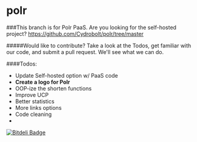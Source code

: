 polr
====

###This branch is for Polr PaaS. Are you looking for the self-hosted project? https://github.com/Cydrobolt/polr/tree/master

#####Would like to contribute? Take a look at the Todos, get familiar with our code, and submit a pull request. We'll see what we can do.

####Todos:

- Update Self-hosted option w/ PaaS code
- **Create a logo for Polr**
- OOP-ize the shorten functions
- Improve UCP
- Better statistics
- More links options
- Code cleaning
- 
[![Bitdeli Badge](https://d2weczhvl823v0.cloudfront.net/Cydrobolt/polr/trend.png)](https://bitdeli.com/free "Bitdeli Badge")
